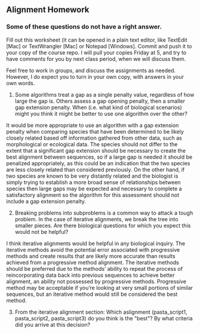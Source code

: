 ## Alignment Homework

### Some of these questions do not have a right answer.

Fill out this worksheet (it can be opened in a plain text editor, like TextEdit [Mac] or TextWrangler [Mac] or Notepad [Windows]. Commit and push it to your copy of the course repo. I will pull your copies Friday at 5, and try to have comments for you by next class period, when we will discuss them. 

Feel free to work in groups, and discuss the assignments as needed. However, I do expect you to turn in your own copy, with answers in your own words.

1. Some algorithms treat a gap as a single penalty value, regardless of how large the gap is. Others assess a gap opening penalty, then a smaller gap extension penalty. When (i.e. what kind of biological scenarios) might you think it might be better to use one algorithm over the other?

It would be more appropriate to use an algorithm with a gap extension penalty when comparing species that have been determined to be likely closely related based off information gathered from other data, such as morphological or ecological data.  The species should not differ to the extent that a significant gap extension should be necessary to create the best alignment between sequences, so if a large gap is needed it should be penalized appropriately, as this could be an indication that the two species are less closely related than considered previously.  On the other hand, if two species are known to be very distantly related and the biologist is simply trying to establish a more broad sense of relationships between species then large gaps may be expected and necessary to complete a satisfactory alignment so the algorithm for this assessment should not include a gap extension penalty.  

2. Breaking problems into subproblems is a common way to attack a tough problem. In the case of iterative alignments, we break the tree into smaller pieces. Are there biological questions for which you expect this would not be helpful?

I think iterative alignments would be helpful in any biological inquiry.  The iterative methods avoid the potential error associated with progressive methods and create results that are likely more accurate than results achieved from a progressive method alignment.  The iterative methods should be preferred due to the methods’ ability to repeat the process of reincorporating data back into previous sequences to achieve better alignment, an ability not possessed by progressive methods.  Progressive method may be acceptable if you’re looking at very small portions of similar sequences, but an iterative method would still be considered the best method.  



3. From the iterative alignment section: Which aslignment (pasta_script1, pasta_script2, pasta_script3) do you think is the "best"? By what criteria did you arrive at this decision? 
